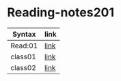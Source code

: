 # Reading-notes201

| Syntax  | link                                                                     |
| ------- | ------------------                                                       |
| Read:01 | [link]('README.md')                                                      |
| class01 | [link](https://mohammed1994mosleh.github.io/Reading-notes201/class01)    |
| class02 | [link](https://mohammed1994mosleh.github.io/Reading-notes201/class02)    |


